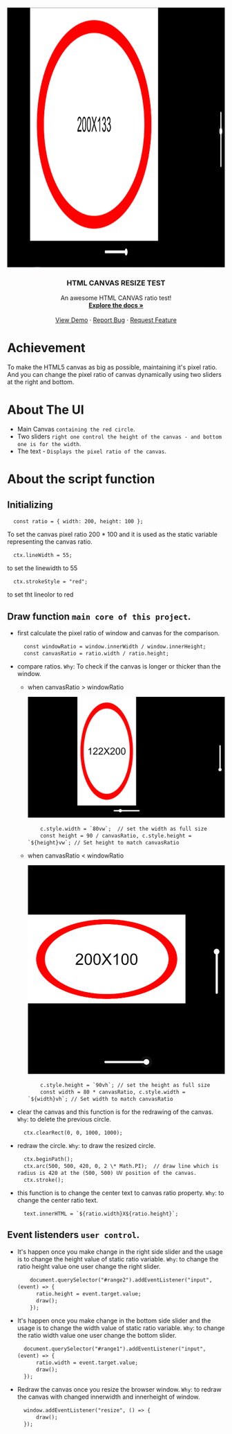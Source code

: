 <!-- PROJECT LOGO -->
<br />
<div align="center">
  <a href="https://canvas-resize.netlify.app/">
    <img src="screen.png" alt="Logo" width="900px" height="600px">
  </a>

  <h3 align="center">HTML CANVAS RESIZE TEST</h3>

  <p align="center">
    An awesome HTML CANVAS ratio test!
    <br />
    <a href="https://developer.mozilla.org/en-US/docs/Web/API/Canvas_API"><strong>Explore the docs »</strong></a>
    <br />
    <br />
    <a href="https://canvas-resize.netlify.app/">View Demo</a>
    ·
    <a href="https://github.com/CoryITpro/HTML-Canvas-Reisize/issues">Report Bug</a>
    ·
    <a href="https://github.com/CoryITpro/HTML-Canvas-Reisize/issues">Request Feature</a>
  </p>
</div>
<!-- ABOUT THE PROJECT -->

# Achievement

To make the HTML5 canvas as big as possible, maintaining it's pixel ratio. And you can change the pixel ratio of canvas dynamically using two sliders at the right and bottom.

# About The UI

-   Main Canvas `containing the red circle`.
-   Two sliders `right one control the height of the canvas - and bottom one is for the width`.
-   The text - `Displays the pixel ratio of the canvas`.

# About the script function

## Initializing

      const ratio = { width: 200, height: 100 };

To set the canvas pixel ratio 200 \* 100 and it is used as the static variable representing the canvas ratio.

      ctx.lineWidth = 55;

to set the linewidth to 55

      ctx.strokeStyle = "red";

to set tht lineolor to red

## Draw function `main core of this project`.

-   first calculate the pixel ratio of window and canvas for the comparison.

          const windowRatio = window.innerWidth / window.innerHeight;
          const canvasRatio = ratio.width / ratio.height;

-   compare ratios. `Why`: To check if the canvas is longer or thicker than the window.

    -   when canvasRatio > windowRatio

          <img src="high.png" alt="Logo" >

                c.style.width = `80vw`;  // set the width as full size
                const height = 90 / canvasRatio, c.style.height = `${height}vw`; // Set height to match canvasRatio

    -   when canvasRatio < windowRatio

          <img src="wide.png" alt="Logo" >

                c.style.height = `90vh`; // set the height as full size
                const width = 80 * canvasRatio, c.style.width = `${width}vh`; // Set width to match canvasRatio

-   clear the canvas and this function is for the redrawing of the canvas. `Why`: to delete the previous circle.

          ctx.clearRect(0, 0, 1000, 1000);

-   redraw the circle. `Why`: to draw the resized circle.

          ctx.beginPath();
          ctx.arc(500, 500, 420, 0, 2 \* Math.PI);  // draw line which is radius is 420 at the (500, 500) UV position of the canvas.
          ctx.stroke();

-   this function is to change the center text to canvas ratio property. `Why`: to change the center ratio text.

          text.innerHTML = `${ratio.width}X${ratio.height}`;

## Event listenders `user control`.

-   It's happen once you make change in the right side slider and the usage is to change the height value of static ratio variable.
    `Why`: to change the ratio height value one user change the right slider.

            document.querySelector("#range2").addEventListener("input", (event) => {
              ratio.height = event.target.value;
              draw();
            });

-   It's happen once you make change in the bottom side slider and the usage is to change the width value of static ratio variable.
    `Why`: to change the ratio width value one user change the bottom slider.

          document.querySelector("#range1").addEventListener("input", (event) => {
              ratio.width = event.target.value;
              draw();
          });

-   Redraw the canvas once you resize the browser window. `Why`: to redraw the canvas with changed innerwidth and innerheight of window.

          window.addEventListener("resize", () => {
              draw();
          });
